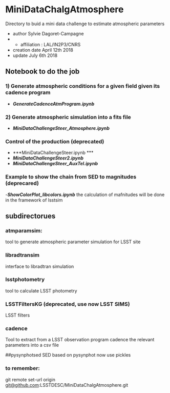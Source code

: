 # MiniDataChalgAtmosphere
Directory to buid a mini data challenge to estimate atmospheric parameters

- author Sylvie Dagoret-Campagne
- - affiliation : LAL/IN2P3/CNRS
- creation date April 12th 2018
- update July 6th 2018


## Notebook to do the job

### 1) Generate atmospheric conditions for a given field given its cadence program
- ***GenerateCadenceAtmProgram.ipynb***	

### 2) Generate atmospheric simulation into a fits file
- ***MiniDataChallengeSteer\_Atmosphere.ipynb***

### Control of the production (deprecated)
- ***MiniDataChallengeSteer.ipynb	***
- ***MiniDataChallengeSteer2.ipynb***
- ***MiniDataChallengeSteer_AuxTel.ipynb***	



### Example to show the chain from SED to magnitudes (deprecared)
-***ShowColorPlot\_libcolors.ipynb***
the calculation of mafnitudes will be done in the framework of lsstsim


## subdirectorues


### atmparamsim:
tool to generate atmospheric parameter simulation for LSST site

### libradtransim
interface to libradtran simulation

### lsstphotometry
tool to calculate LSST photometry


### LSSTFiltersKG (deprecated, use now LSST SIMS)
LSST filters	

### cadence
Tool to extract from a LSST observation program cadence the relevant parameters into a csv file				

##pysynphotsed
SED based on pysynphot
now use pickles


### to remember:

git remote set-url origin git@github.com:LSSTDESC/MiniDataChalgAtmosphere.git





